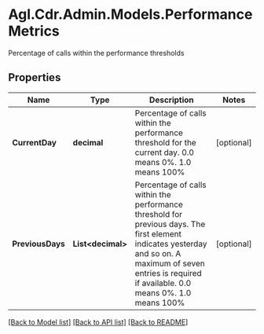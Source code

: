 # Agl.Cdr.Admin.Models.PerformanceMetrics
Percentage of calls within the performance thresholds

## Properties

Name | Type | Description | Notes
------------ | ------------- | ------------- | -------------
**CurrentDay** | **decimal** | Percentage of calls within the performance threshold for the current day. 0.0 means 0%. 1.0 means 100% | [optional] 
**PreviousDays** | **List&lt;decimal&gt;** | Percentage of calls within the performance threshold for previous days. The first element indicates yesterday and so on. A maximum of seven entries is required if available. 0.0 means 0%. 1.0 means 100% | [optional] 

[[Back to Model list]](../README.md#documentation-for-models) [[Back to API list]](../README.md#documentation-for-api-endpoints) [[Back to README]](../README.md)

